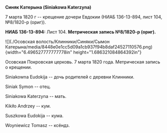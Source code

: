 **Синяк Катерына (Siniakowa Katerzyna)**

7 марта 1820 г -- крещение дочери Евдокии (НИАБ 136-13-894, лист 104,
№8/1820-р (ориг)).

**НИАБ 136-13-894:** Лист 104. **Метрическая запись №8/1820-р (ориг).**

![](./Осовская волость/Клинники/Синяки/Сымон Катерына/media/8448e0e1cc5d09a1cb937f94b8daf24527110576.png){width="6.496527777777778in"
height="1.686321084864392in"}

Осовская Покровская церковь. 7 марта 1820 года. Метрическая запись о
крещении.

Siniakowna Eudokija -- дочь родителей с деревни Клинники.

Siniak Symon -- отец.

Siniakowa Katerzyna -- мать.

Kikiło Andrzey -- кум.

Suszkowa Eudokija -- кума.

Woyniewicz Tomasz -- ксёндз.
